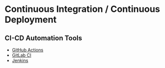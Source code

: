 # Continuous Integration / Continuous Deployment

## CI-CD Automation Tools

- [GitHub Actions](/CI-CD/github-actions.md)
- [GitLab CI](/CI-CD/gitlab-ci.md)
- [Jenkins](/CI-CD/jenkins.md)